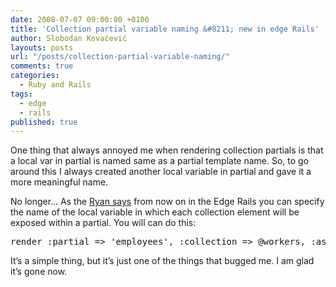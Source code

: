 ```yaml
---
date: 2008-07-07 09:00:00 +0100
title: 'Collection partial variable naming &#8211; new in edge Rails'
author: Slobodan Kovačević
layouts: posts
url: "/posts/collection-partial-variable-naming/"
comments: true
categories:
  - Ruby and Rails
tags:
  - edge
  - rails
published: true
---
```

One thing that always annoyed me when rendering collection partials is that a local var in partial is named same as a partial template name. So, to go around this I always created another local variable in partial and gave it a more meaningful name.

No longer&#8230; As the [Ryan says][1] from now on in the Edge Rails you can specify the name of the local variable in which each collection element will be exposed within a partial. You will can do this:

<pre>render :partial =&gt; 'employees', :collection =&gt; @workers, :as =&gt; :person</pre>

It&#8217;s a simple thing, but it&#8217;s just one of the things that bugged me. I am glad it&#8217;s gone now.

[1]: http://ryandaigle.com/articles/2008/7/7/what-s-new-in-edge-rails-collection-partial-variable-naming "What's New in Edge Rails: Collection Partial Variable Naming "
